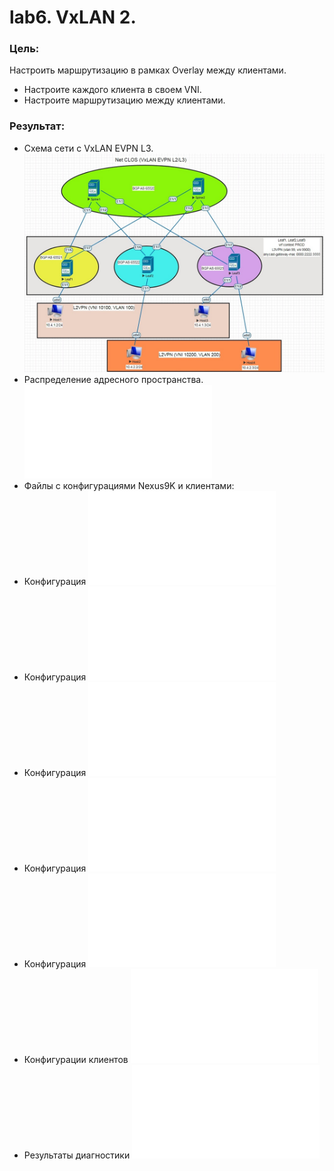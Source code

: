 # lab6. VxLAN 2.
### Цель: 
Настроить маршрутизацию в рамках Overlay между клиентами.
- Настроите каждого клиента в своем VNI.
- Настроите маршрутизацию между клиентами.
### Результат:
- Схема сети с VxLAN EVPN L3.
![Схема сети с VxLAN EVPN L3](Схема%20VXLAN2.jpg)
- Распределение адресного пространства.
![Адресное пространство](Распределение%20адресного%20пространства.md)
- Файлы с конфигурациями Nexus9K и клиентами:
- Конфигурация
![Spine1](Spine1%20config.txt)
- Конфигурация
![Spine2](Spine2%20config.txt)
- Конфигурация
![Leaf1](Leaf1%20config.txt)
- Конфигурация
![Leaf2](Leaf2%20config.txt)
- Конфигурация
![Leaf3](Leaf3%20config.txt)
- Конфигурации клиентов
![Hosts1-4](Hosts%20config.txt)
- Результаты диагностики
![Вывод команд](Diagnostic.txt)
